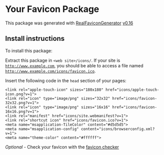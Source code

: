 # Your Favicon Package

This package was generated with [RealFaviconGenerator](https://realfavicongenerator.net/) [v0.16](https://realfavicongenerator.net/change_log#v0.16)

## Install instructions

To install this package:

Extract this package in <code>&lt;web site&gt;/icons/</code>. If your site is <code>http://www.example.com</code>, you should be able to access a file named <code>http://www.example.com/icons/favicon.ico</code>.

Insert the following code in the `head` section of your pages:

    <link rel="apple-touch-icon" sizes="180x180" href="icons/apple-touch-icon.png?v=1">
    <link rel="icon" type="image/png" sizes="32x32" href="icons/favicon-32x32.png?v=1">
    <link rel="icon" type="image/png" sizes="16x16" href="icons/favicon-16x16.png?v=1">
    <link rel="manifest" href="icons/site.webmanifest?v=1">
    <link rel="shortcut icon" href="icons/favicon.ico?v=1">
    <meta name="msapplication-TileColor" content="#d5d5d5">
    <meta name="msapplication-config" content="icons/browserconfig.xml?v=1">
    <meta name="theme-color" content="#ffffff">

*Optional* - Check your favicon with the [favicon checker](https://realfavicongenerator.net/favicon_checker)